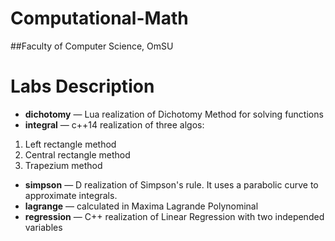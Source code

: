 # Computational-Math
##Faculty of Computer Science, OmSU

# Labs Description
* **dichotomy** — Lua realization of Dichotomy Method for solving functions
* **integral** — c++14 realization of three algos:
1. Left rectangle method
2. Central rectangle method
3. Trapezium method
* **simpson** — D realization of Simpson's rule. It uses a parabolic curve to approximate integrals.
* **lagrange** — calculated in Maxima Lagrande Polynominal
* **regression** — C++ realization of Linear Regression with two independed variables
